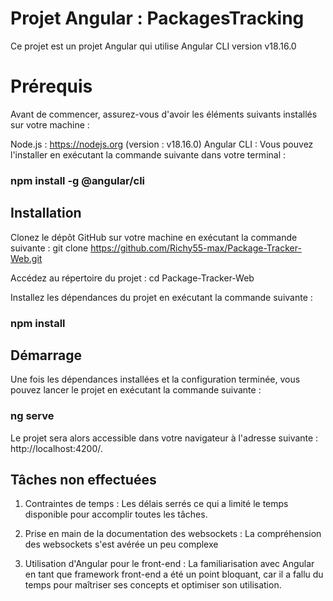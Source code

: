 # Projet Angular : PackagesTracking

Ce projet est un projet Angular qui utilise Angular CLI version v18.16.0

# Prérequis
Avant de commencer, assurez-vous d'avoir les éléments suivants installés sur votre machine :

Node.js : https://nodejs.org (version : v18.16.0)
Angular CLI : Vous pouvez l'installer en exécutant la commande suivante dans votre terminal :

### npm install -g @angular/cli

## Installation
Clonez le dépôt GitHub sur votre machine en exécutant la commande suivante :
git clone https://github.com/Richy55-max/Package-Tracker-Web.git


Accédez au répertoire du projet :
cd Package-Tracker-Web

Installez les dépendances du projet en exécutant la commande suivante :
### npm install


## Démarrage
Une fois les dépendances installées et la configuration terminée, vous pouvez lancer le projet en exécutant la commande suivante :

### ng serve
Le projet sera alors accessible dans votre navigateur à l'adresse suivante : http://localhost:4200/.

## Tâches non effectuées

1. Contraintes de temps : Les délais serrés ce qui a limité le temps disponible pour accomplir toutes les tâches.

2. Prise en main de la documentation des websockets : La compréhension des websockets s'est avérée un peu complexe

3. Utilisation d'Angular pour le front-end : La familiarisation avec Angular en tant que framework front-end a été un point bloquant, car il a fallu du temps pour maîtriser ses concepts et optimiser son utilisation.
